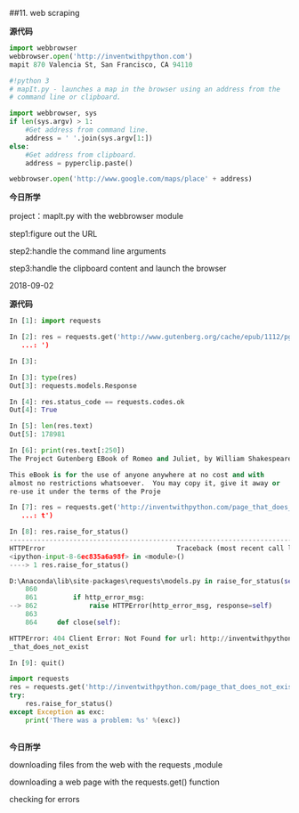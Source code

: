 

##11. web scraping

**源代码**

```python
import webbrowser
webbrowser.open('http://inventwithpython.com')
mapit 870 Valencia St, San Francisco, CA 94110

#!python 3
# mapIt.py - launches a map in the browser using an address from the 
# command line or clipboard.

import webbrowser, sys
if len(sys.argv) > 1:
    #Get address from command line.
    address = ' '.join(sys.argv[1:])
else:
    #Get address from clipboard.
    address = pyperclip.paste()

webbrowser.open('http://www.google.com/maps/place' + address)
```

**今日所学**

project：maplt.py with the webbrowser module

step1:figure out the URL

step2:handle the command line arguments

step3:handle the clipboard content and launch the browser



2018-09-02

**源代码**

```python
In [1]: import requests

In [2]: res = requests.get('http://www.gutenberg.org/cache/epub/1112/pg1112.txt
   ...: ')

In [3]:

In [3]: type(res)
Out[3]: requests.models.Response

In [4]: res.status_code == requests.codes.ok
Out[4]: True

In [5]: len(res.text)
Out[5]: 178981

In [6]: print(res.text[:250])
The Project Gutenberg EBook of Romeo and Juliet, by William Shakespeare

This eBook is for the use of anyone anywhere at no cost and with
almost no restrictions whatsoever.  You may copy it, give it away or
re-use it under the terms of the Proje

In [7]: res = requests.get('http://inventwithpython.com/page_that_does_not_exis
   ...: t')

In [8]: res.raise_for_status()
---------------------------------------------------------------------------
HTTPError                                 Traceback (most recent call last)
<ipython-input-8-6ec835a6a98f> in <module>()
----> 1 res.raise_for_status()

D:\Anaconda\lib\site-packages\requests\models.py in raise_for_status(self)
    860
    861         if http_error_msg:
--> 862             raise HTTPError(http_error_msg, response=self)
    863
    864     def close(self):

HTTPError: 404 Client Error: Not Found for url: http://inventwithpython.com/page
_that_does_not_exist

In [9]: quit()

import requests
res = requests.get('http://inventwithpython.com/page_that_does_not_exist')
try:
    res.raise_for_status()
except Exception as exc:
    print('There was a problem: %s' %(exc))
    
```

**今日所学**

downloading files from the web with the requests ,module

downloading a web page with the requests.get() function

checking for errors

